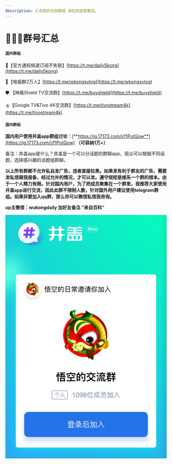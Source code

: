 ```yaml
---
description: 汇总我的全部群组 请拉到底部看完。
---
```


# 👩‍👩‍👧群号汇总

#### **`国外群组`**

🦊【官方通知频道订阅不失联】[https://t.me/daily5kong](https://t.me/daily5kong)

🦊【电报群2万人】[https://t.me/wkongsvlog](https://t.me/wkongsvlog)

🛡 【神盾Shield TV交流群】[https://t.me/buyshield](https://t.me/buyshield) 

🛸【Google TV&Tivo 4K交流群】[https://t.me/tivostream4k](https://t.me/tivostream4k)

#### `国内群组`

**国内用户使用井盖app群组讨论**：[**https://jg.17173.com/i/f1PutQow**](https://jg.17173.com/i/f1PutQow)   **（可容纳1万+）**

备注：井盖app是什么？井盖是一个可以分话题的群聊app，观众可以根据不同话题，选择感兴趣的话题组群聊。

**以上所有群都不允许私自发广告，违者直接拉黑。如果发有利于群友的广告，需要发私信跟我报备，经过允许的情况，才可以发。遵守规矩是维系一个群的根本。由于一个人精力有限。针对国内用户，为了把成员聚集在一个群里，我推荐大家使用井盖app进行交流，因此此群不限制人数，针对国外用户建议使用telegram群组。如果非要加入qq群，那么你可以微信私信我咨询。**

 **up主微信：wukongdaily  加好友备注 “来自百科“** 

![](.gitbook/assets/jie-ping-20210810-xia-wu-5.56.57.png)

